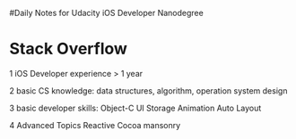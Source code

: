 #Daily Notes for Udacity iOS Developer Nanodegree
# Stack Overflow

1 iOS Developer experience > 1 year 

2 basic CS knowledge: data structures, algorithm, operation system design

3 basic developer skills: 
    Object-C
    UI
    Storage
    Animation
    Auto Layout
    
4 Advanced Topics
  Reactive Cocoa
  mansonry

